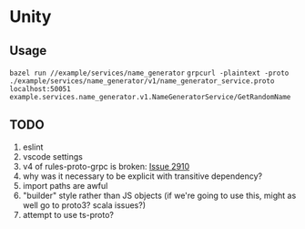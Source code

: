 # Unity

## Usage

`bazel run //example/services/name_generator`
`grpcurl -plaintext -proto ./example/services/name_generator/v1/name_generator_service.proto localhost:50051 example.services.name_generator.v1.NameGeneratorService/GetRandomName`

## TODO

1. eslint
1. vscode settings
1. v4 of rules-proto-grpc is broken: [Issue 2910](https://github.com/bazelbuild/rules_nodejs/issues/2910)
1. why was it necessary to be explicit with transitive dependency?
1. import paths are awful
1. "builder" style rather than JS objects (if we're going to use this, might as well go to proto3? scala issues?)
1. attempt to use ts-proto?
